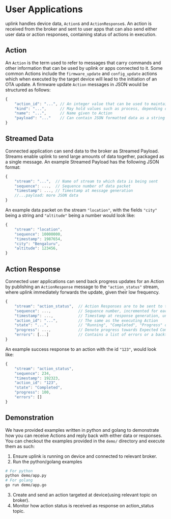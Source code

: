 # User Applications
uplink handles device data, `Action`s and `ActionResponse`s. An action is received from the broker and sent to user apps that can also send either user data or action responses, containing status of actions in execution.

## Action
An `Action` is the term used to refer to messages that carry commands and other information that can be used by uplink or apps connected to it. Some common Actions include the `firmware_update` and `config_update` actions which when executed by the target device will lead to the initiation of an OTA update. A firmware update `Action` messages in JSON would be structured as follows:
```js
{
    "action_id": "...", // An integer value that can be used to maintain indempotence
    "kind": "...",      // May hold values such as process, depending on end-use
    "name": "...",      // Name given to Action
    "payload": "..."    // Can contain JSON formatted data as a string
}
```

## Streamed Data
Connected application can send data to the broker as Streamed Payload. Streams enable uplink to send large amounts of data together, packaged as a single message. An example Streamed Payload has the following JSON format:
```js
{
    "stream": "...",  // Name of stream to which data is being sent
    "sequence": ...,  // Sequence number of data packet
    "timestamp": ..., // Timestamp at message generation
    //...payload: more JSON data
}
```

An example data packet on the stream `"location"`, with the fields `"city"` being a string and `"altitude"` being a number would look like:
```js
{
    "stream": "location",
    "sequence": 10000000,
    "timestamp": 1987654,
    "city": "Bengaluru",
    "altitude": 123456,
}
```

## Action Response
Connected user applications can send back progress updates for an Action by publishing an `ActionResponse` message to the `"action_status"` stream, where uplink immediately forwards the update, given their low frequency.
```js
{
    "stream": "action_status",  // Action Responses are to be sent to the "action_status" stream
    "sequence": ...,            // Sequence number, incremented for each new response to an action, starting from 1
    "timestamp": ...,           // Timestamp at response generation, unsigned 64bit integer value
    "action_id": "...",         // The same as the executing Action
    "state": "...",             // "Running", "Completed", "Progress" or "Failed", depending on status of Action in execution
    "progress": ...,            // Denote progress towards Expected Completion, out of 0..100
    "errors": [...]             // Contains a list of errors or a backtrace
}
```

An example success response to an action with the id `"123"`, would look like:
```js
{
    "stream": "action_status",
    "sequence": 234,
    "timestamp": 192323,
    "action_id": "123",
    "state": "Completed",
    "progress": 100,
    "errors": []
}
```

## Demonstration
We have provided examples written in python and golang to demonstrate how you can receive Actions and reply back with either data or responses. You can checkout the examples provided in the `demo/` directory and execute them as such:
1. Ensure uplink is running on device and connected to relevant broker.
2. Run the python/golang examples
```sh
# For python
python demo/app.py
# For golang
go run demo/app.go
```
3. Create and send an action targeted at device(using relevant topic on broker).
4. Monitor how action status is received as response on action_status topic.
